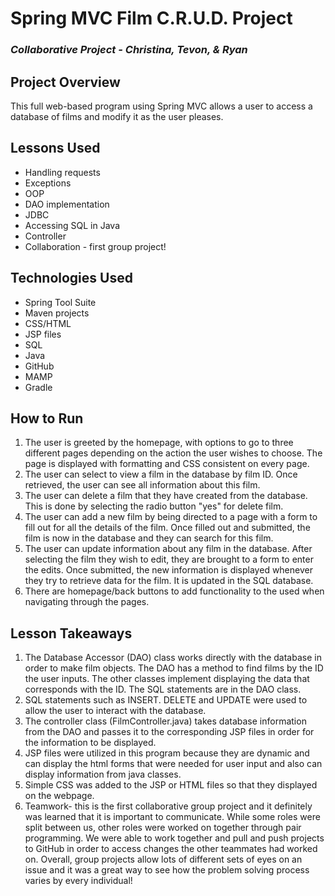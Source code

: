 # Spring MVC Film C.R.U.D. Project
### *Collaborative Project - Christina, Tevon, & Ryan*

## Project Overview
This full web-based program using Spring MVC allows a user to access a database of films and modify it as the user pleases.

## Lessons Used
* Handling requests
* Exceptions
* OOP
* DAO implementation
* JDBC
* Accessing SQL in Java
* Controller
* Collaboration - first group project!

## Technologies Used
* Spring Tool Suite
* Maven projects
* CSS/HTML
* JSP files
* SQL
* Java
* GitHub
* MAMP
* Gradle

## How to Run
1. The user is greeted by the homepage, with options to go to three different pages depending on the action the user wishes to choose. The page is displayed with formatting and CSS consistent on every page.
2. The user can select to view a film in the database by film ID. Once retrieved, the user can see all information about this film.
3. The user can delete a film that they have created from the database. This is done by selecting the radio button "yes" for delete film.
4. The user can add a new film by being directed to a page with a form to fill out for all the details of the film. Once filled out and submitted, the film is now in the database and they can search for this film.
5. The user can update information about any film in the database. After selecting the film they wish to edit, they are brought to a form to enter the edits. Once submitted, the new information is displayed whenever they try to retrieve data for the film. It is updated in the SQL database.
6. There are homepage/back buttons to add functionality to the used when navigating through the pages.

## Lesson Takeaways
1. The Database Accessor (DAO) class works directly with the database in order to make film objects. The DAO has a method to find films by the ID the user inputs. The other classes implement displaying the data that corresponds with the ID. The SQL statements are in the DAO class.
2. SQL statements such as INSERT. DELETE and UPDATE were used to allow the user to interact with the database.
3. The controller class (FilmController.java) takes database information from the DAO and passes it to the corresponding JSP files in order for the information to be displayed.
4. JSP files were utilized in this program because they are dynamic and can display the html forms that were needed for user input and also can display information from java classes.
5. Simple CSS was added to the JSP or HTML files so that they displayed on the webpage.
6. Teamwork- this is the first collaborative group project and it definitely was learned that it is important to communicate. While some roles were split between us, other roles were worked on together through pair programming. We were able to work together and pull and push projects to GitHub in order to access changes the other teammates had worked on. Overall, group projects allow lots of different sets of eyes on an issue and it was a great way to see how the problem solving process varies by every individual!
